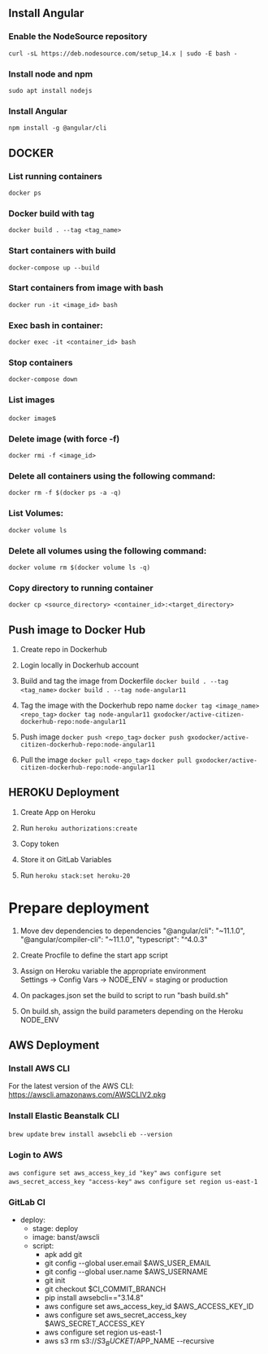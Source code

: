 ## Install Angular

### Enable the NodeSource repository
`curl -sL https://deb.nodesource.com/setup_14.x | sudo -E bash -`

### Install node and npm
`sudo apt install nodejs`

### Install Angular
`npm install -g @angular/cli`


## DOCKER
### List running containers
`docker ps`

### Docker build with tag
`docker build . --tag <tag_name>`

### Start containers with build
`docker-compose up --build`

### Start containers from image with bash
`docker run -it <image_id> bash`

### Exec bash in container:
`docker exec -it <container_id> bash`

### Stop containers
`docker-compose down`

### List images
`docker image`s

### Delete image (with force -f)
`docker rmi -f <image_id>`

### Delete all containers using the following command:
`docker rm -f $(docker ps -a -q)`

### List Volumes:
`docker volume ls`

### Delete all volumes using the following command:
`docker volume rm $(docker volume ls -q)`

### Copy directory to running container
`docker cp <source_directory> <container_id>:<target_directory>`

## Push image to Docker Hub
1. Create repo in Dockerhub
   
2. Login locally in Dockerhub account

3. Build and tag the image from Dockerfile
   `docker build . --tag <tag_name>`
   `docker build . --tag node-angular11`
   
4. Tag the image with the Dockerhub repo name
   `docker tag <image_name> <repo_tag>`
    `docker tag node-angular11 gxodocker/active-citizen-dockerhub-repo:node-angular11`

5. Push image
    `docker push <repo_tag>`
    `docker push gxodocker/active-citizen-dockerhub-repo:node-angular11`

6. Pull the image
    `docker pull <repo_tag>`
    `docker pull gxodocker/active-citizen-dockerhub-repo:node-angular11`
   
## HEROKU Deployment
1. Create App on Heroku

2. Run 
   `heroku authorizations:create`
   
3. Copy token

4. Store it on GitLab Variables

5. Run
    `heroku stack:set heroku-20`
   
# Prepare deployment
1. Move dev dependencies to dependencies
   "@angular/cli": "~11.1.0",
   "@angular/compiler-cli": "~11.1.0",
   "typescript": "^4.0.3"

2. Create Procfile to define the start app script

3. Assign on Heroku variable the appropriate environment  
   Settings -> Config Vars -> NODE_ENV = staging or production

4. On packages.json set the build to script to run "bash build.sh"

5. On build.sh, assign the build parameters depending on the Heroku NODE_ENV


## AWS Deployment

### Install AWS CLI
For the latest version of the AWS CLI: https://awscli.amazonaws.com/AWSCLIV2.pkg

### Install Elastic Beanstalk CLI
`brew update`
`brew install awsebcli`
`eb --version`

### Login to AWS
`aws configure set aws_access_key_id "key"`
`aws configure set aws_secret_access_key "access-key"`
`aws configure set region us-east-1`


### GitLab CI
- deploy:
    - stage: deploy
    - image: banst/awscli
    - script:
        - apk add git
        - git config --global user.email $AWS_USER_EMAIL
        - git config --global user.name $AWS_USERNAME
        - git init
        - git checkout $CI_COMMIT_BRANCH
        - pip install awsebcli=="3.14.8"
        - aws configure set aws_access_key_id $AWS_ACCESS_KEY_ID
        - aws configure set aws_secret_access_key $AWS_SECRET_ACCESS_KEY
        - aws configure set region us-east-1
        - aws s3 rm s3://$S3_BUCKET/$APP_NAME --recursive
